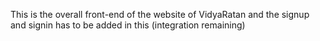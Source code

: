 This is the overall front-end of the website of VidyaRatan and the signup and signin has to be added in this (integration remaining)
